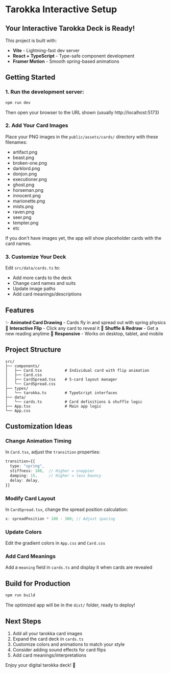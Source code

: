 # Tarokka Interactive Setup

## Your Interactive Tarokka Deck is Ready!

This project is built with:

- **Vite** - Lightning-fast dev server
- **React + TypeScript** - Type-safe component development
- **Framer Motion** - Smooth spring-based animations

## Getting Started

### 1. Run the development server:

```bash
npm run dev
```

Then open your browser to the URL shown (usually http://localhost:5173)

### 2. Add Your Card Images

Place your PNG images in the `public/assets/cards/` directory with these filenames:

- artifact.png
- beast.png
- broken-one.png
- darklord.png
- donjon.png
- executioner.png
- ghost.png
- horseman.png
- innocent.png
- marionette.png
- mists.png
- raven.png
- seer.png
- tempter.png
- etc

If you don't have images yet, the app will show placeholder cards with the card names.

### 3. Customize Your Deck

Edit `src/data/cards.ts` to:

- Add more cards to the deck
- Change card names and suits
- Update image paths
- Add card meanings/descriptions

## Features

✨ **Animated Card Drawing** - Cards fly in and spread out with spring physics
🎴 **Interactive Flip** - Click any card to reveal it
🔄 **Shuffle & Redraw** - Get a new reading anytime
📱 **Responsive** - Works on desktop, tablet, and mobile

## Project Structure

```
src/
├── components/
│   ├── Card.tsx          # Individual card with flip animation
│   ├── Card.css
│   ├── CardSpread.tsx    # 5-card layout manager
│   └── CardSpread.css
├── types/
│   └── tarokka.ts        # TypeScript interfaces
├── data/
│   └── cards.ts          # Card definitions & shuffle logic
├── App.tsx               # Main app logic
└── App.css
```

## Customization Ideas

### Change Animation Timing

In `Card.tsx`, adjust the `transition` properties:

```typescript
transition={{
  type: "spring",
  stiffness: 100,  // Higher = snappier
  damping: 15,     // Higher = less bouncy
  delay: delay,
}}
```

### Modify Card Layout

In `CardSpread.tsx`, change the spread position calculation:

```typescript
x: spreadPosition * 180 - 360; // Adjust spacing
```

### Update Colors

Edit the gradient colors in `App.css` and `Card.css`

### Add Card Meanings

Add a `meaning` field in `cards.ts` and display it when cards are revealed

## Build for Production

```bash
npm run build
```

The optimized app will be in the `dist/` folder, ready to deploy!

## Next Steps

1. Add all your tarokka card images
2. Expand the card deck in `cards.ts`
3. Customize colors and animations to match your style
4. Consider adding sound effects for card flips
5. Add card meanings/interpretations

Enjoy your digital tarokka deck! 🔮
